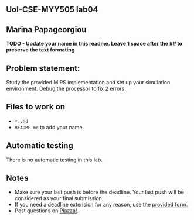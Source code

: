 
## UoI-CSE-MYY505 lab04

## Marina Papageorgiou

**TODO - Update your name in this readme. Leave 1 space after the ## to preserve the text formating**


## Problem statement:
Study the provided MIPS implementation and set up your simulation environment.
Debug the processor to fix 2 errors.
 
## Files to work on
* `*.vhd` 
* `README.md` to add your name<br/>
      

## Automatic testing 
There is no automatic testing in this lab.

## Notes
* Make sure your last push is before the deadline. Your last push will be considered as your final submission.
* If you need a deadline extension for any reason, use the [provided form.](https://forms.gle/mNZjzfxBsYS9kH9G9)
* Post questions on [Piazza!](https://piazza.com/uoi.gr/fall2021/myy505/home).

